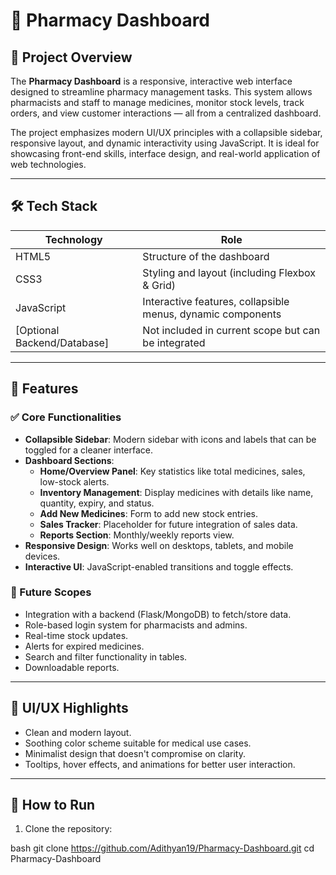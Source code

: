 # 💊 Pharmacy Dashboard

## 📌 Project Overview

The **Pharmacy Dashboard** is a responsive, interactive web interface designed to streamline pharmacy management tasks. This system allows pharmacists and staff to manage medicines, monitor stock levels, track orders, and view customer interactions — all from a centralized dashboard.

The project emphasizes modern UI/UX principles with a collapsible sidebar, responsive layout, and dynamic interactivity using JavaScript. It is ideal for showcasing front-end skills, interface design, and real-world application of web technologies.

---

## 🛠️ Tech Stack

| Technology     | Role                                |
|----------------|-------------------------------------|
| HTML5          | Structure of the dashboard          |
| CSS3           | Styling and layout (including Flexbox & Grid) |
| JavaScript     | Interactive features, collapsible menus, dynamic components |
| [Optional Backend/Database] | Not included in current scope but can be integrated |

---

## 🎯 Features

### ✅ Core Functionalities

- **Collapsible Sidebar**: Modern sidebar with icons and labels that can be toggled for a cleaner interface.
- **Dashboard Sections**:
  - **Home/Overview Panel**: Key statistics like total medicines, sales, low-stock alerts.
  - **Inventory Management**: Display medicines with details like name, quantity, expiry, and status.
  - **Add New Medicines**: Form to add new stock entries.
  - **Sales Tracker**: Placeholder for future integration of sales data.
  - **Reports Section**: Monthly/weekly reports view.
- **Responsive Design**: Works well on desktops, tablets, and mobile devices.
- **Interactive UI**: JavaScript-enabled transitions and toggle effects.

### 🧩 Future Scopes

- Integration with a backend (Flask/MongoDB) to fetch/store data.
- Role-based login system for pharmacists and admins.
- Real-time stock updates.
- Alerts for expired medicines.
- Search and filter functionality in tables.
- Downloadable reports.

---

## 🎨 UI/UX Highlights

- Clean and modern layout.
- Soothing color scheme suitable for medical use cases.
- Minimalist design that doesn't compromise on clarity.
- Tooltips, hover effects, and animations for better user interaction.

---

## 🧪 How to Run

1. Clone the repository:

   
bash
   git clone https://github.com/Adithyan19/Pharmacy-Dashboard.git
   cd Pharmacy-Dashboard

